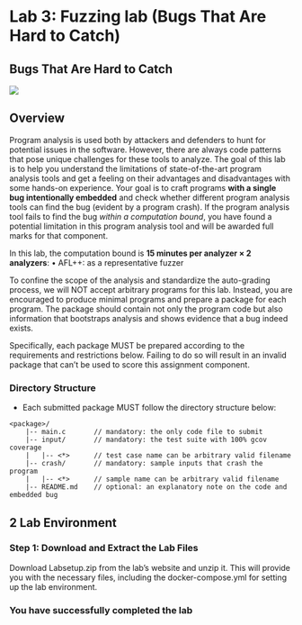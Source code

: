 # Lab 3: Fuzzing lab (Bugs That Are Hard to Catch)

## Bugs That Are Hard to Catch

![](images/lab5-00-u.png)

## Overview

Program analysis is used both by attackers and defenders to hunt for potential issues in the software.
However, there are always code patterns that pose unique challenges for these tools to analyze. The
goal of this lab is to help you understand the limitations of state-of-the-art program
analysis tools and get a feeling on their advantages and disadvantages with some hands-on experience.
Your goal is to craft programs **with a single bug intentionally embedded** and check
whether different program analysis tools can find the bug (evident by a program crash). If the program
analysis tool fails to find the bug *within a computation bound*, you have found a potential limitation
in this program analysis tool and will be awarded full marks for that component.

In this lab, the computation bound is **15 minutes per analyzer × 2 analyzers**:
  • AFL++: as a representative fuzzer

To confine the scope of the analysis and standardize the auto-grading process, we will NOT accept
arbitrary programs for this lab. Instead, you are encouraged to produce minimal programs
and prepare a package for each program. The package should contain not only the program code but
also information that bootstraps analysis and shows evidence that a bug indeed exists.

Specifically, each package MUST be prepared according to the requirements and restrictions below.
Failing to do so will result in an invalid package that can’t be used to score this assignment component.

### Directory Structure
 * Each submitted package MUST follow the directory structure below:
```
<package>/
    |-- main.c       // mandatory: the only code file to submit
    |-- input/       // mandatory: the test suite with 100% gcov coverage
    |   |-- <*>      // test case name can be arbitrary valid filename
    |-- crash/       // mandatory: sample inputs that crash the program
    |   |-- <*>      // sample name can be arbitrary valid filename
    |-- README.md    // optional: an explanatory note on the code and embedded bug
```
## 2 Lab Environment

### Step 1: Download and Extract the Lab Files
Download Labsetup.zip from the lab’s website and unzip it. This will provide you with the necessary files, including the docker-compose.yml for setting up the lab environment.


### You have successfully completed the lab
